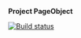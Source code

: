 **Project PageObject**

[![Build status](https://ci.appveyor.com/api/projects/status/vt2dimli2dc8o9sl?svg=true)](https://ci.appveyor.com/project/shade1471/cucumber)